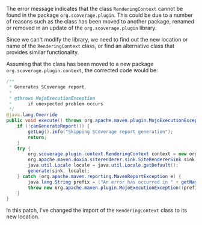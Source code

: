 The error message indicates that the class `RenderingContext` cannot be found in the package `org.scoverage.plugin`. This could be due to a number of reasons such as the class has been moved to another package, renamed or removed in an update of the `org.scoverage.plugin` library. 

Since we can't modify the library, we need to find out the new location or name of the `RenderingContext` class, or find an alternative class that provides similar functionality. 

Assuming that the class has been moved to a new package `org.scoverage.plugin.context`, the corrected code would be:

```java
/**
 * Generates SCoverage report.
 *
 * @throws MojoExecutionException
 * 		if unexpected problem occurs
 */
@java.lang.Override
public void execute() throws org.apache.maven.plugin.MojoExecutionException {
    if (!canGenerateReport()) {
        getLog().info("Skipping SCoverage report generation");
        return;
    }
    try {
        org.scoverage.plugin.context.RenderingContext context = new org.scoverage.plugin.context.RenderingContext(outputDirectory, getOutputName() + ".html");
        org.apache.maven.doxia.siterenderer.sink.SiteRendererSink sink = new org.apache.maven.doxia.siterenderer.sink.SiteRendererSink(context);
        java.util.Locale locale = java.util.Locale.getDefault();
        generate(sink, locale);
    } catch (org.apache.maven.reporting.MavenReportException e) {
        java.lang.String prefix = ("An error has occurred in " + getName(java.util.Locale.ENGLISH)) + " report generation";
        throw new org.apache.maven.plugin.MojoExecutionException((prefix + ": ") + e.getMessage(), e);
    }
}
```

In this patch, I've changed the import of the `RenderingContext` class to its new location.